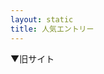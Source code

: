 ```yaml
---
layout: static
title: 人気エントリー
---
```


<script language="javascript" type="text/javascript" src="https://b.hatena.ne.jp/js/widget.js" charset="utf-8"></script>
<script language="javascript" type="text/javascript">
Hatena.BookmarkWidget.url   = "bliki-ja.github.io";
Hatena.BookmarkWidget.title = "エントリー";
Hatena.BookmarkWidget.sort  = "count";
Hatena.BookmarkWidget.width = 250;
Hatena.BookmarkWidget.num   = 10;
Hatena.BookmarkWidget.theme = "default";
Hatena.BookmarkWidget.load();
</script>

▼旧サイト

<script language="javascript" type="text/javascript" src="https://b.hatena.ne.jp/js/widget.js" charset="utf-8"></script>
<script language="javascript" type="text/javascript">
Hatena.BookmarkWidget.url   = "capsctrl.que.jp/kdmsnr/wiki/bliki";
Hatena.BookmarkWidget.title = "エントリー";
Hatena.BookmarkWidget.sort  = "count";
Hatena.BookmarkWidget.width = 250;
Hatena.BookmarkWidget.num   = 10;
Hatena.BookmarkWidget.theme = "default";
Hatena.BookmarkWidget.load();
</script>
